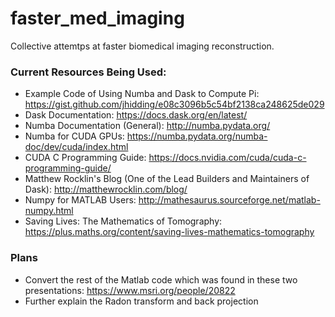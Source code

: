 # faster_med_imaging
Collective attemtps at faster biomedical imaging reconstruction.

### Current Resources Being Used:
- Example Code of Using Numba and Dask to Compute Pi: https://gist.github.com/jhidding/e08c3096b5c54bf2138ca248625de029
- Dask Documentation: https://docs.dask.org/en/latest/
- Numba Documentation (General): http://numba.pydata.org/
- Numba for CUDA GPUs: https://numba.pydata.org/numba-doc/dev/cuda/index.html
- CUDA C Programming Guide: https://docs.nvidia.com/cuda/cuda-c-programming-guide/
- Matthew Rocklin's Blog (One of the Lead Builders and Maintainers of Dask): http://matthewrocklin.com/blog/
- Numpy for MATLAB Users: http://mathesaurus.sourceforge.net/matlab-numpy.html
- Saving Lives: The Mathematics of Tomography: https://plus.maths.org/content/saving-lives-mathematics-tomography

### Plans
- Convert the rest of the Matlab code which was found in these two presentations: https://www.msri.org/people/20822
- Further explain the Radon transform and back projection
